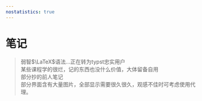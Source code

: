 ```yaml
---
nostatistics: true
---
```



# 笔记

> 弱智$\LaTeX$语法...正在转为typst忠实用户  
> 某些课程学的很烂，记的东西也没什么价值，大体留备自用  
> 部分抄的前人笔记  
> 部分界面含有大量图片，全部显示需要很久很久，观感不佳时可考虑使用代理。